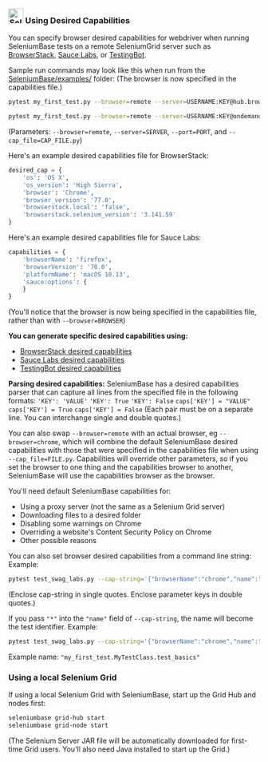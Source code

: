 ### <img src="https://seleniumbase.io/img/sb_icon.png" title="SeleniumBase" width="30" /> Using Desired Capabilities

You can specify browser desired capabilities for webdriver when running SeleniumBase tests on a remote SeleniumGrid server such as [BrowserStack](https://www.browserstack.com/automate/capabilities), [Sauce Labs](https://wiki.saucelabs.com/display/DOCS/Platform+Configurator#/), or [TestingBot](https://testingbot.com/support/other/test-options).

Sample run commands may look like this when run from the [SeleniumBase/examples/](https://github.com/seleniumbase/SeleniumBase/tree/master/examples) folder: (The browser is now specified in the capabilities file.)

```bash
pytest my_first_test.py --browser=remote --server=USERNAME:KEY@hub.browserstack.com --port=80 --cap_file=capabilities/sample_cap_file_BS.py
```

```bash
pytest my_first_test.py --browser=remote --server=USERNAME:KEY@ondemand.saucelabs.com --port=80 --cap_file=capabilities/sample_cap_file_SL.py
```

(Parameters: ``--browser=remote``, ``--server=SERVER``, ``--port=PORT``, and ``--cap_file=CAP_FILE.py``)

Here's an example desired capabilities file for BrowserStack:
```python
desired_cap = {
    'os': 'OS X',
    'os_version': 'High Sierra',
    'browser': 'Chrome',
    'browser_version': '77.0',
    'browserstack.local': 'false',
    'browserstack.selenium_version': '3.141.59'
}
```

Here's an example desired capabilities file for Sauce Labs:
```python
capabilities = {
    'browserName': 'firefox',
    'browserVersion': '70.0',
    'platformName': 'macOS 10.13',
    'sauce:options': {
    }
}
```

(You'll notice that the browser is now being specified in the capabilities file, rather than with ``--browser=BROWSER``)

<b>You can generate specific desired capabilities using:</b>
<ul>
    <li><a href="https://www.browserstack.com/automate/capabilities">BrowserStack desired capabilities</a></li>
    <li><a href="https://wiki.saucelabs.com/display/DOCS/Platform+Configurator#/">Sauce Labs desired capabilities</a></li>
    <li><a href="https://testingbot.com/support/other/test-options">TestingBot desired capabilities</a></li>
</ul>

<b>Parsing desired capabilities:</b>
SeleniumBase has a desired capabilities parser that can capture all lines from the specified file in the following formats:
``'KEY': 'VALUE'``
``'KEY': True``
``'KEY': False``
``caps['KEY'] = "VALUE"``
``caps['KEY'] = True``
``caps['KEY'] = False``
(Each pair must be on a separate line. You can interchange single and double quotes.)

You can also swap ``--browser=remote`` with an actual browser, eg ``--browser=chrome``, which will combine the default SeleniumBase desired capabilities with those that were specified in the capabilities file when using ``--cap_file=FILE.py``. Capabilities will override other parameters, so if you set the browser to one thing and the capabilities browser to another, SeleniumBase will use the capabilities browser as the browser.

You'll need default SeleniumBase capabilities for:
* Using a proxy server (not the same as a Selenium Grid server)
* Downloading files to a desired folder
* Disabling some warnings on Chrome
* Overriding a website's Content Security Policy on Chrome
* Other possible reasons

You can also set browser desired capabilities from a command line string:
Example:
```bash
pytest test_swag_labs.py --cap-string='{"browserName":"chrome","name":"test1"}' --server="127.0.0.1" --browser=remote
```
(Enclose cap-string in single quotes. Enclose parameter keys in double quotes.)

If you pass ``"*"`` into the ``"name"`` field of ``--cap-string``, the name will become the test identifier. Example:
```bash
pytest test_swag_labs.py --cap-string='{"browserName":"chrome","name":"*"}' --server="127.0.0.1" --browser=chrome
```
Example name: ``"my_first_test.MyTestClass.test_basics"``

### Using a local Selenium Grid

If using a local Selenium Grid with SeleniumBase, start up the Grid Hub and nodes first:
```bash
seleniumbase grid-hub start
seleniumbase grid-node start
```
(The Selenium Server JAR file will be automatically downloaded for first-time Grid users. You'll also need Java installed to start up the Grid.)
